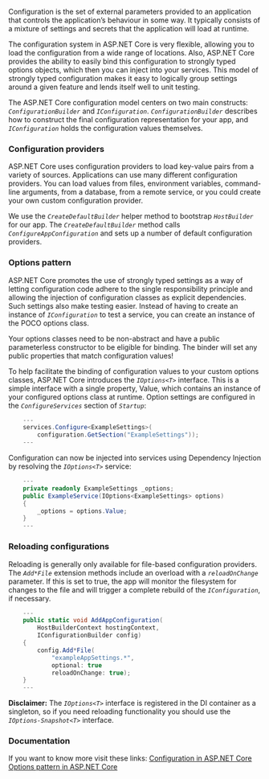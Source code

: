 Configuration is the set of external parameters provided to an application that controls the application’s behaviour in some way. It typically consists of a mixture of settings and secrets that the application will load at runtime.

The configuration system in ASP.NET Core is very flexible, allowing you to load the configuration from a wide range of locations. Also, ASP.NET Core provides the ability to easily bind this configuration to strongly typed options objects, which then you can inject into your services. This model of strongly typed configuration makes it easy to logically group settings around a given feature and lends itself well to unit testing.

The ASP.NET Core configuration model centers on two main constructs: *`ConfigurationBuilder`* and *`IConfiguration`*. *`ConfigurationBuilder`* describes how to construct the final configuration representation for your app, and *`IConfiguration`* holds the configuration values themselves.



### Configuration providers

ASP.NET Core uses configuration providers to load key-value pairs from a variety of sources. Applications can use many different configuration providers. You can load values from files, environment variables, command-line arguments, from a database, from a remote service, or you could create your own custom configuration provider.

We use the *`CreateDefaultBuilder`* helper method to bootstrap *`HostBuilder`* for our app. The *`CreateDefaultBuilder`* method calls *`ConfigureAppConfiguration`* and sets up a number of default configuration providers.



### Options pattern

ASP.NET Core promotes the use of strongly typed settings as a way of letting configuration code adhere to the single responsibility principle and allowing the injection of configuration classes as explicit dependencies. Such settings also make testing easier. Instead of having to create an instance of *`IConfiguration`* to test a service, you can create an instance of the POCO options class.

Your options classes need to be non-abstract and have a public parameterless constructor to be eligible for binding. The binder will set any public properties that match configuration values!

To help facilitate the binding of configuration values to your custom options classes, ASP.NET Core introduces the *`IOptions<T>`* interface. This is a simple interface with a single property, Value, which contains an instance of your configured options class at runtime. Option settings are configured in the *`ConfigureServices`* section of *`Startup`*:

``` c#
	---
	services.Configure<ExampleSettings>(
		configuration.GetSection("ExampleSettings"));
	---
```

Configuration can now be injected into services using Dependency Injection by resolving the *`IOptions<T>`* service:

``` c#
	---
	private readonly ExampleSettings _options;
	public ExampleService(IOptions<ExampleSettings> options)
	{
		_options = options.Value;
	}
	---
```



### Reloading configurations

Reloading is generally only available for file-based configuration providers. The *`Add*File`* extension methods include an overload with a *`reloadOnChange`* parameter. If this is set to true, the app will monitor the filesystem for changes to the file and will trigger a complete rebuild of the *`IConfiguration`*, if necessary.

``` c#
	---
	public static void AddAppConfiguration(
		HostBuilderContext hostingContext,
		IConfigurationBuilder config)
	{
		config.Add*File(
			"exampleAppSettings.*",
			optional: true
			reloadOnChange: true);
	}
	---

```

**Disclaimer:** The *`IOptions<T>`* interface is registered in the DI container as a singleton, so if you need reloading functionality you should use the *`IOptions-Snapshot<T>`* interface.



### Documentation

If you want to know more visit these links:
[Configuration in ASP.NET Core](https://docs.microsoft.com/en-us/aspnet/core/fundamentals/configuration/)
[Options pattern in ASP.NET Core](https://docs.microsoft.com/en-us/aspnet/core/fundamentals/configuration/options)
